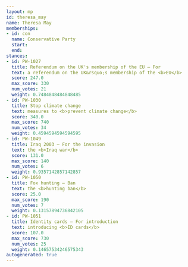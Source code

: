 ```yaml
---
layout: mp
id: theresa_may
name: Theresa May
memberships:
- id: con
  name: Conservative Party
  start: 
  end: 
stances:
- id: PW-1027
  title: Referendum on the UK's membership of the EU — For
  text: a referendum on the UK&rsquo;s membership of the <b>EU</b>
  score: 247.0
  max_score: 330
  num_votes: 21
  weight: 0.7484848484848485
- id: PW-1030
  title: Stop climate change
  text: measures to <b>prevent climate change</b>
  score: 340.0
  max_score: 740
  num_votes: 34
  weight: 0.4594594594594595
- id: PW-1049
  title: Iraq 2003 — For the invasion
  text: the <b>Iraq war</b>
  score: 131.0
  max_score: 140
  num_votes: 6
  weight: 0.9357142857142857
- id: PW-1050
  title: Fox hunting — Ban
  text: the <b>hunting ban</b>
  score: 25.0
  max_score: 190
  num_votes: 7
  weight: 0.13157894736842105
- id: PW-1051
  title: Identity cards — For introduction
  text: introducing <b>ID cards</b>
  score: 107.0
  max_score: 730
  num_votes: 25
  weight: 0.14657534246575343
autogenerated: true
---
```

